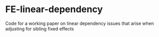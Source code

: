# FE-linear-dependency
Code for a working paper on linear dependency issues that arise when adjusting for sibling fixed effects
